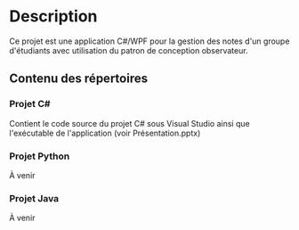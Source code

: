 Description
=========
Ce projet est une application C#/WPF pour la gestion des notes d'un groupe d'étudiants avec 
utilisation du patron de conception observateur.

Contenu des répertoires
-----------------------

### Projet C#

Contient le code source du projet C# sous Visual Studio ainsi que l'exécutable de l'application (voir Présentation.pptx)


### Projet Python

À venir 


### Projet Java

À venir 


